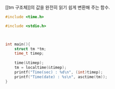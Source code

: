 [[tm 구조체]]의 값을 완전히 읽기 쉽게 변환해 주는 함수.

~~~c
#include <time.h>

#include <stdio.h>

  

int main(){
	struct tm *tm;
	time_t timep;
	
	time(&timep);
	tm = localtime(&timep);
	printf("Time(sec) : %d\n", (int)timep);
	printf("Time(date) : %s\n", asctime(tm));
}
~~~